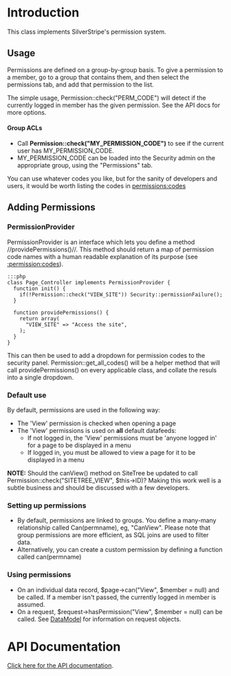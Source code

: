 # Introduction

This class implements SilverStripe's permission system.


## Usage

Permissions are defined on a group-by-group basis.  To give a permission to a member, go to a group that contains them,
and then select the permissions tab, and add that permission to the list.

The simple usage, Permission::check("PERM_CODE") will detect if the currently logged in member has the given permission.
 See the API docs for more options.

#### Group ACLs

*  Call **Permission::check("MY_PERMISSION_CODE")** to see if the current user has MY_PERMISSION_CODE.
*  MY_PERMISSION_CODE can be loaded into the Security admin on the appropriate group, using the "Permissions" tab. 

You can use whatever codes you like, but for the sanity of developers and users, it would be worth listing the codes in
[permissions:codes](permissions/codes)

## Adding Permissions

### PermissionProvider

PermissionProvider is an interface which lets you define a method //providePermissions()//. This method should return a
map of permission code names with a human readable explanation of its purpose (see
[:permission:codes](/permission/codes)).

	:::php
	class Page_Controller implements PermissionProvider {
	  function init() {
	    if(!Permission::check("VIEW_SITE")) Security::permissionFailure();
	  }
	
	  function providePermissions() {
	    return array(
	      "VIEW_SITE" => "Access the site",
	    );
	  }
	}


This can then be used to add a dropdown for permission codes to the security panel.  Permission::get_all_codes() will be
a helper method that will call providePermissions() on every applicable class, and collate the resuls into a single
dropdown.

### Default use

By default, permissions are used in the following way:

*  The 'View' permission is checked when opening a page
*  The 'View' permissions is used on **all** default datafeeds:
    * If not logged in, the 'View' permissions must be 'anyone logged in' for a page to be displayed in a menu
    * If logged in, you must be allowed to view a page for it to be displayed in a menu

**NOTE:** Should the canView() method on SiteTree  be updated to call Permission::check("SITETREE_VIEW", $this->ID)? 
Making this work well is a subtle business and should be discussed with a few developers.

### Setting up permissions

*  By default, permissions are linked to groups.  You define a many-many relationship called Can(permname), eg,
"CanView".  Please note that group permissions are more efficient, as SQL joins are used to filter data.
*  Alternatively, you can create a custom permission by defining a function called can(permname)

### Using permissions

*  On an individual data record, $page->can("View", $member = null) and be called.  If a member isn't passed, the
currently logged in member is assumed.
*  On a request, $request->hasPermission("View", $member = null) can be called.  See [DataModel](DataModel) for
information on request objects.


# API Documentation

[Click here for the API documentation](http://api.silverstripe.org/trunk/database/Permission.html).
